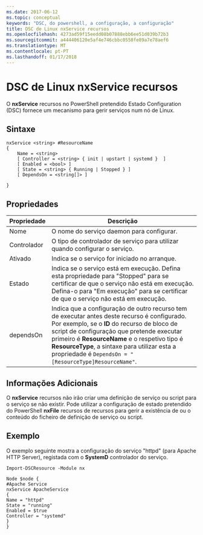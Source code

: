 ```yaml
---
ms.date: 2017-06-12
ms.topic: conceptual
keywords: "DSC, do powershell, a configuração, a configuração"
title: DSC de Linux nxService recursos
ms.openlocfilehash: 4273ad59f15eedd08b07888ebb6ee51d039b72b3
ms.sourcegitcommit: a444406120e5af4e746cbbc0558fe89a7e78aef6
ms.translationtype: MT
ms.contentlocale: pt-PT
ms.lasthandoff: 01/17/2018
---
```

# <a name="dsc-for-linux-nxservice-resource"></a>DSC de Linux nxService recursos

O **nxService** recursos no PowerShell pretendido Estado Configuration (DSC) fornece um mecanismo para gerir serviços num nó de Linux.

## <a name="syntax"></a>Sintaxe

```
nxService <string> #ResourceName
{
    Name = <string>
    [ Controller = <string> { init | upstart | systemd }  ]
    [ Enabled = <bool> ]
    [ State = <string> { Running | Stopped } ]
    [ DependsOn = <string[]> ]

}
```

## <a name="properties"></a>Propriedades
|  Propriedade |  Descrição | 
|---|---|
| Nome| O nome do serviço daemon para configurar.| 
| Controlador| O tipo de controlador de serviço para utilizar quando configurar o serviço.| 
| Ativado| Indica se o serviço for iniciado no arranque.| 
| Estado| Indica se o serviço está em execução. Defina esta propriedade para "Stopped" para se certificar de que o serviço não está em execução. Defina-o para "Em execução" para se certificar de que o serviço não está em execução.| 
| dependsOn | Indica que a configuração de outro recurso tem de executar antes deste recurso é configurado. Por exemplo, se o **ID** do recurso de bloco de script de configuração que pretende executar primeiro é **ResourceName** e o respetivo tipo é **ResourceType**, a sintaxe para utilizar esta a propriedade é `DependsOn = "[ResourceType]ResourceName"`.| 


## <a name="additional-information"></a>Informações Adicionais

O **nxService** recursos não irão criar uma definição de serviço ou script para o serviço se não existir. Pode utilizar a configuração de estado pretendido do PowerShell **nxFile** recursos de recursos para gerir a existência de ou o conteúdo do ficheiro de definição de serviço ou script.

## <a name="example"></a>Exemplo

O exemplo seguinte mostra a configuração do serviço "httpd" (para Apache HTTP Server), registada com o **SystemD** controlador do serviço.

```
Import-DSCResource -Module nx 

Node $node {
#Apache Service
nxService ApacheService 
{
Name = "httpd"
State = "running"
Enabled = $true
Controller = "systemd"
}
}
```

